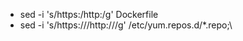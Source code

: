 + sed -i 's/https:/http:/g' Dockerfile
+ sed -i 's/https:\/\//http:\/\//g' /etc/yum.repos.d/*.repo;\
